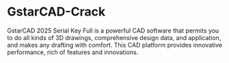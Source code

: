 # GstarCAD-Crack
GstarCAD 2025 Serial Key Full is a powerful CAD software that permits you to do all kinds of 3D drawings, comprehensive design data, and application, and makes any drafting with comfort. This CAD platform provides innovative performance, rich of features and innovations.
